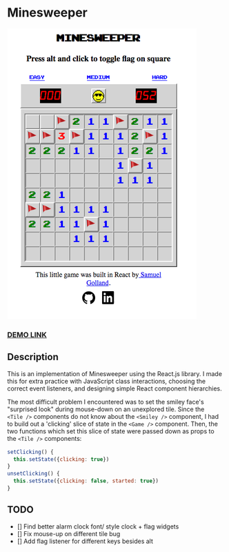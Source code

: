 # Minesweeper

![Demo Image](https://github.com/rictorlome/minesweeper/blob/master/minesweeper_screenshot.png)

### [DEMO LINK](https://thingsishow.com/minesweeper)

## Description

This is an implementation of Minesweeper using the React.js library. I made this for extra practice with JavaScript class interactions, choosing the correct event listeners, and designing simple React component hierarchies.

The most difficult problem I encountered was to set the smiley face's "surprised look" during mouse-down on an unexplored tile. Since the ``` <Tile />``` components do not know about the ```<Smiley />``` component, I had to build out a 'clicking' slice of state in the ```<Game />``` component. Then, the two functions which set this slice of state were passed down as props to the ```<Tile />``` components:
```javascript
setClicking() {
  this.setState({clicking: true})
}
unsetClicking() {
  this.setState({clicking: false, started: true})
}
```

## TODO

- [] Find better alarm clock font/ style clock + flag widgets
- [] Fix mouse-up on different tile bug
- [] Add flag listener for different keys besides alt
